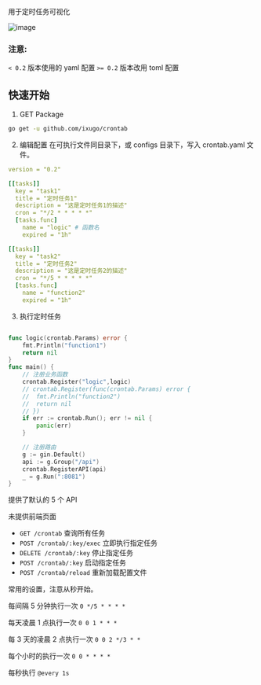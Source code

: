 用于定时任务可视化

![image](http://img.golang.space/img-1703425476111.png)

### 注意:
`< 0.2` 版本使用的 yaml 配置
`>= 0.2` 版本改用 toml 配置

## 快速开始

1. GET Package
```bash
go get -u github.com/ixugo/crontab
```

2. 编辑配置
在可执行文件同目录下，或 configs 目录下，写入 crontab.yaml 文件。
```yaml
version = "0.2"

[[tasks]]
  key = "task1"
  title = "定时任务1"
  description = "这是定时任务1的描述"
  cron = "*/2 * * * * *"
  [tasks.func]
    name = "logic" # 函数名
    expired = "1h"

[[tasks]]
  key = "task2"
  title = "定时任务2"
  description = "这是定时任务2的描述"
  cron = "*/5 * * * * *"
  [tasks.func]
    name = "function2"
    expired = "1h"
```

3. 执行定时任务
```go

func logic(crontab.Params) error {
	fmt.Println("function1")
	return nil
}
func main() {
	// 注册业务函数
	crontab.Register("logic",logic)
	// crontab.Register(func(crontab.Params) error {
	// 	fmt.Println("function2")
	// 	return nil
	// })
	if err := crontab.Run(); err != nil {
		panic(err)
	}

	// 注册路由
	g := gin.Default()
	api := g.Group("/api")
	crontab.RegisterAPI(api)
	_ = g.Run(":8081")
}
```

提供了默认的 5 个 API

未提供前端页面

+ `GET /crontab`  查询所有任务
+ `POST /crontab/:key/exec` 立即执行指定任务
+ `DELETE /crontab/:key` 停止指定任务
+ `POST /crontab/:key` 启动指定任务
+ `POST /crontab/reload` 重新加载配置文件


常用的设置，注意从秒开始。

每间隔 5 分钟执行一次 `0 */5 * * * *`

每天凌晨 1 点执行一次 `0 0 1 * * *`

每 3 天的凌晨 2 点执行一次 `0 0 2 */3 * *`

每个小时的执行一次 `0 0 * * * *`

每秒执行 `@every 1s`
